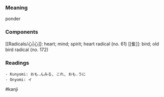 ### Meaning

ponder

### Components

[[Radicals/心|心]]: heart; mind; spirit; heart radical (no. 61) [[隹]]: bird; old bird radical (no. 172)

### Readings

```
- Kunyomi: おも.んみる, これ, おも.うに
- Onyomi: イ
```

#kanji
